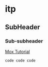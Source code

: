 # itp
## SubHeader
### Sub-subheader

[Mox Tutorial](https://docs.cycling74.com/learn/series/max-tutorials/)

`
code
code
code
`